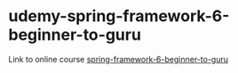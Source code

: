 # udemy-spring-framework-6-beginner-to-guru

Link to online course [spring-framework-6-beginner-to-guru](https://www.udemy.com/course/spring-framework-6-beginner-to-guru/)
